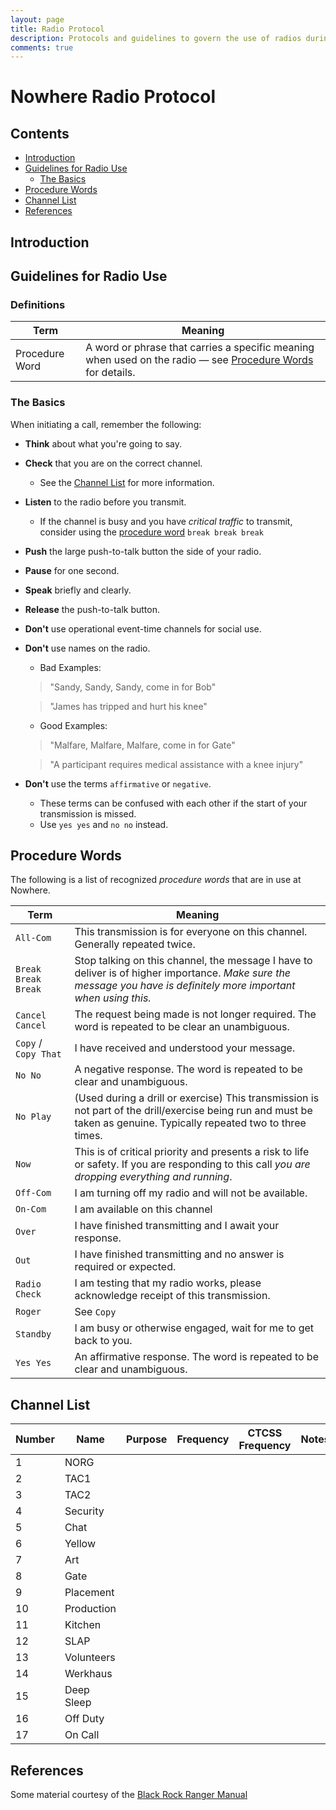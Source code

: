 ```yaml
---
layout: page
title: Radio Protocol
description: Protocols and guidelines to govern the use of radios during setup, event and strike.
comments: true
---
```


# Nowhere Radio Protocol

## Contents
- [Introduction](#introduction)
- [Guidelines for Radio Use](#guidelines-for-radio-use)
    - [The Basics](#the-basics)
- [Procedure Words](#procedure-words)
- [Channel List](#channel-list)
- [References](#references)

## Introduction

## Guidelines for Radio Use

### Definitions
| Term             | Meaning |
|---               |---      |
|Procedure Word    | A word or phrase that carries a specific meaning when used on the radio — see [Procedure Words](#procedure-words) for details.     |

### The Basics

When initiating a call, remember the following:
- **Think** about what you're going to say.
- **Check** that you are on the correct channel.
    - See the [Channel List](#channel-list) for more information.
- **Listen** to the radio before you transmit.
    - If the channel is busy and you have *critical traffic* to transmit, consider using the [procedure word](#procedure-words) `break break break`
- **Push** the large push-to-talk button the side of your radio.
- **Pause** for one second.
- **Speak** briefly and clearly.
- **Release** the push-to-talk button.

- **Don't** use operational event-time channels for social use.

- **Don't** use names on the radio.
    - Bad Examples:

    > "Sandy, Sandy, Sandy, come in for Bob"

    > "James has tripped and hurt his knee"

    - Good Examples:

    > "Malfare, Malfare, Malfare, come in for Gate"

    > "A participant requires medical assistance with a knee injury"

- **Don't** use the terms `affirmative` or `negative`.
    - These terms can be confused with each other if the start of your transmission is missed.
    - Use `yes yes` and `no no` instead.

## Procedure Words
The following is a list of recognized *procedure words* that are in use at Nowhere.

|Term   | Meaning  |
| ---   |   ---    |
| `All-Com` | This transmission is for everyone on this channel. Generally repeated twice.
| `Break Break Break` | Stop talking on this channel, the message I have to deliver is of higher importance. *Make sure the message you have is definitely more important when using this.* |
| `Cancel Cancel` | The request being made is not longer required. The word is repeated to be clear an unambiguous. |
| `Copy` / `Copy That` | I have received and understood your message. |
| `No No` | A negative response. The word is repeated to be clear and unambiguous. |
| `No Play` | (Used during a drill or exercise) This transmission is not part of the drill/exercise being run and must be taken as genuine. Typically repeated two to three times.
| `Now` | This is of critical priority and presents a risk to life or safety. If you are responding to this call *you are dropping everything and running*.|
| `Off-Com` | I am turning off my radio and will not be available. |
| `On-Com` | I am available on this channel |
| `Over` | I have finished transmitting and I await your response. |
| `Out`  | I have finished transmitting and no answer is required or expected. |
| `Radio Check` | I am testing that my radio works, please acknowledge receipt of this transmission. |
|`Roger`| See `Copy` |
| `Standby` | I am busy or otherwise engaged, wait for me to get back to you. |
| `Yes Yes` | An affirmative response. The word is repeated to be clear and unambiguous. |


## Channel List

| Number  | Name        | Purpose | Frequency | CTCSS Frequency  | Notes |
|---      |---          |---      |---        |---          |---          |
| 1      | NORG        |         |           |             |            |
| 2      | TAC1        |         |           |             |            |
| 3      | TAC2        |         |           |             |            |
| 4      | Security    |         |           |             |            |   
| 5      | Chat        |         |           |             |            |   
| 6      | Yellow      |         |           |             |            |   
| 7      | Art         |         |           |             |            |   
| 8      | Gate        |         |           |             |            |   
| 9      | Placement   |         |           |             |            |   
| 10     | Production  |         |           |             |            |   
| 11     | Kitchen     |         |           |             |            |   
| 12     | SLAP        |         |           |             |            |   
| 13     | Volunteers  |         |           |             |            |   
| 14     | Werkhaus    |         |           |             |            |   
| 15     | Deep Sleep  |         |           |             |            |   
| 16     | Off Duty    |         |           |             |            |   
| 17     | On Call     |         |           |             |            |

 ## References
 Some material courtesy of the [Black Rock Ranger Manual](http://rangers.burningman.org/wp-content/uploads/ranger-manual-2014.pdf)  
